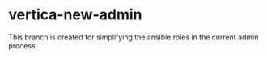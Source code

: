 # vertica-new-admin
This branch is created for simplifying the ansible roles in the current admin process
